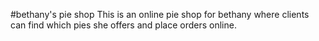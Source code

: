 #bethany's pie shop
This is an online pie shop for bethany where clients can find which pies she offers and place orders online.